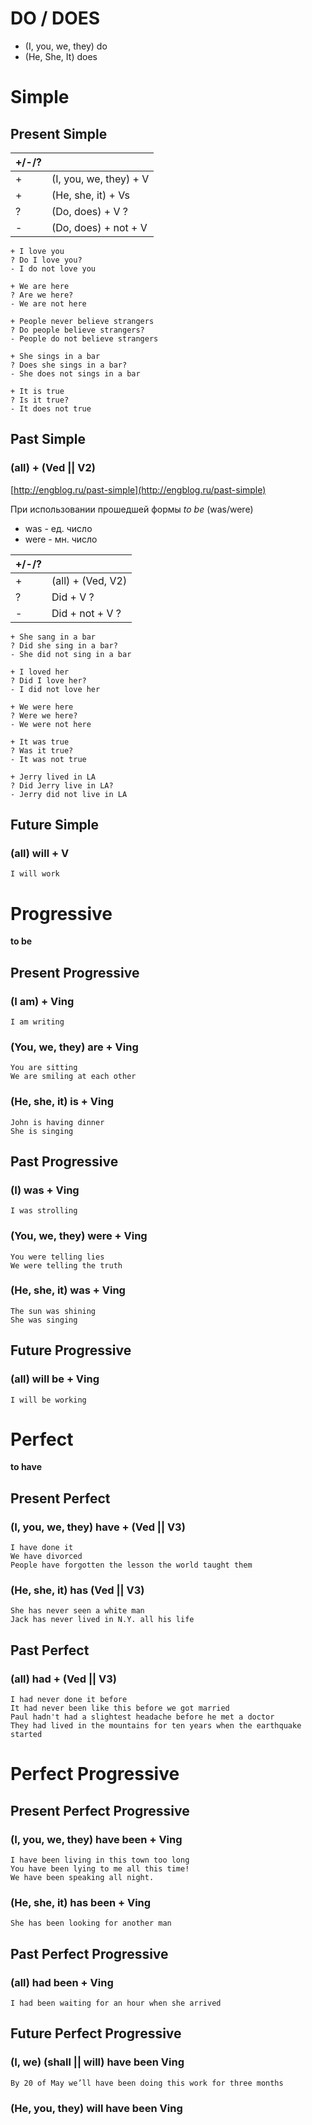 # DO / DOES
- (I, you, we, they) do
- (He, She, It) does

# Simple

## Present Simple

| +/-/?|     |
| ---  | --- |
|+     | (I, you, we, they) + V|
|+     | (He, she, it) + Vs    |
|?     | (Do, does) + V ?      |
|-     | (Do, does) + not + V  |

```
+ I love you
? Do I love you?
- I do not love you

+ We are here
? Are we here?
- We are not here

+ People never believe strangers
? Do people believe strangers?
- People do not believe strangers

+ She sings in a bar
? Does she sings in a bar?
- She does not sings in a bar

+ It is true
? Is it true?
- It does not true
```

## Past Simple

### (all) + (V**ed** || V**2**)

[http://engblog.ru/past-simple](http://engblog.ru/past-simple)

При использовании прошедшей формы *to be* (was/were)

- was - ед. число
- were - мн. число


| +/-/?|     |
| ---  | --- |
|+     | (all) + (Ved, V2) |
|?     | Did + V ?         |
|-     | Did + not + V ?   |


```
+ She sang in a bar
? Did she sing in a bar?
- She did not sing in a bar 

+ I loved her
? Did I love her?
- I did not love her

+ We were here
? Were we here?
- We were not here

+ It was true
? Was it true?
- It was not true

+ Jerry lived in LA
? Did Jerry live in LA?
- Jerry did not live in LA

```


## Future Simple

### (all) will + V

```
I will work
```


# Progressive
**to be**

## Present Progressive

### (I am) + V**ing**

```
I am writing
```

### (You, we, they) are + V**ing**

```
You are sitting
We are smiling at each other
```

### (He, she, it) is + V**ing**

```
John is having dinner
She is singing
```

## Past Progressive

### (I) was + V**ing**

```
I was strolling
```

### (You, we, they) were + V**ing**

```
You were telling lies
We were telling the truth
```

### (He, she, it) was + V**ing**

```
The sun was shining
She was singing
```

## Future Progressive

### (all) will be + V**ing**

```
I will be working
```


# Perfect
**to have**

## Present Perfect

### (I, you, we, they) have + (V**ed** || V**3**)

```
I have done it
We have divorced
People have forgotten the lesson the world taught them
```


### (He, she, it) has (V**ed** || V**3**)

```
She has never seen a white man
Jack has never lived in N.Y. all his life
```

## Past Perfect

### (all) had + (V**ed** || V**3**)

```
I had never done it before
It had never been like this before we got married
Paul hadn't had a slightest headache before he met a doctor
They had lived in the mountains for ten years when the earthquake started
```


# Perfect Progressive

## Present Perfect Progressive

### (I, you, we, they) have been + V**ing**

```
I have been living in this town too long
You have been lying to me all this time!  
We have been speaking all night.
```

### (He, she, it) has been + V**ing**

```
She has been looking for another man
```


## Past Perfect Progressive

### (all) had been + V**ing**

```
I had been waiting for an hour when she arrived
```

## Future Perfect Progressive

### (I, we) (shall || will) have been V**ing**

```
By 20 of May we’ll have been doing this work for three months
```

### (He, you, they) will have been V**ing**
